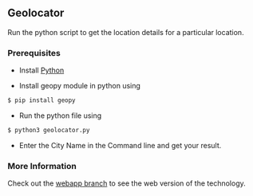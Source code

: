 ## Geolocator


Run the python script to get the location details for a particular location.


### Prerequisites

- Install [Python](https://python.org/)

- Install geopy module in python using
```sh
$ pip install geopy
```

- Run the python file using
```sh
$ python3 geolocator.py
```

- Enter the City Name in the Command line and get your result.



### More Information

Check out the [webapp branch](https://github.com/realitystevens/Geolocator/tree/webapp) to see the web version of the technology.